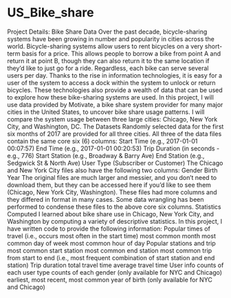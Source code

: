 # US_Bike_share
Project Details: Bike Share Data Over the past decade, bicycle-sharing systems have been growing in number and popularity in cities across the world. Bicycle-sharing systems allow users to rent bicycles on a very short-term basis for a price. This allows people to borrow a bike from point A and return it at point B, though they can also return it to the same location if they’d like to just go for a ride. Regardless, each bike can serve several users per day.  Thanks to the rise in information technologies, it is easy for a user of the system to access a dock within the system to unlock or return bicycles. These technologies also provide a wealth of data that can be used to explore how these bike-sharing systems are used.  In this project, I will use data provided by Motivate, a bike share system provider for many major cities in the United States, to uncover bike share usage patterns. I will compare the system usage between three large cities: Chicago, New York City, and Washington, DC.  The Datasets Randomly selected data for the first six months of 2017 are provided for all three cities. All three of the data files contain the same core six (6) columns: Start Time (e.g., 2017-01-01 00:07:57) End Time (e.g., 2017-01-01 00:20:53) Trip Duration (in seconds - e.g., 776) Start Station (e.g., Broadway &amp; Barry Ave) End Station (e.g., Sedgwick St &amp; North Ave) User Type (Subscriber or Customer) The Chicago and New York City files also have the following two columns: Gender Birth Year The original files are much larger and messier, and you don’t need to download them, but they can be accessed here if you’d like to see them (Chicago, New York City, Washington). These files had more columns and they differed in format in many cases. Some data wrangling has been performed to condense these files to the above core six columns. Statistics Computed I learned about bike share use in Chicago, New York City, and Washington by computing a variety of descriptive statistics. In this project, I have written code to provide the following information:  Popular times of travel (i.e., occurs most often in the start time) most common month most common day of week most common hour of day Popular stations and trip most common start station most common end station most common trip from start to end (i.e., most frequent combination of start station and end station) Trip duration total travel time average travel time User info counts of each user type counts of each gender (only available for NYC and Chicago) earliest, most recent, most common year of birth (only available for NYC and Chicago)
